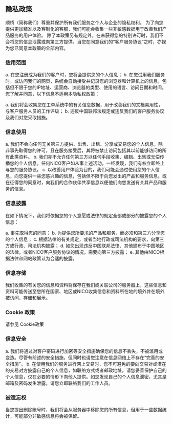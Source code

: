 ## 隐私政策
顺桥（简称我们）尊重并保护所有我们服务之个人与企业的隐私权利。 为了向您提供更加精准以及客制化的客服，我们可能会收集一些非敏感数据用于改善我们产品服务的用户体验。 除了本政策另有规定外，在未获得您的特别许可时，我们不会将您的信息泄露或向第三方提供。当您在同意我们的“客户服务协议”之时，亦视为您已同意本政策的全部内容。

### 适用范围
a. 在您注册成为我们的客户时，您将会提供您的个人信息；
b. 在您试用我们服务时，或访问我们的网页，系统会自动接受并记录您的浏览器和计算机上的信息，包括但不限于您的IP地址、运营商、浏览器的类型、使用的语言、访问日期和时间。
您了解并同意，以下信息不适用本隐私权政策：

a. 我们将会收集您在工单系统中的有关信息数据，用于改善我们的文档易用性，与客户服务人员的工作评级；
b. 违反中国联邦法规定或违反我们的客户服务协议及我们对您采取措施。

### 信息使用
a. 我们不会向任何无关第三方提供、出售、出租、分享或交易您的个人信息，除非事先取得您的许可，且在服务接受后，其将被禁止访问包括其以前能够访问的所有此类资料。
b. 我们亦不允许任何第三方以任何手段收集、编辑、出售或无偿传播您的个人信息。任何NICO客户如从事上述活动，一经发现，我们有权立即终止与您的服务协议。
c. 以改善用户体验为目的，我们可能会通过使用您的个人信息，向您提供一些您感兴趣的信息，包括但不限于向您发出的产品和服务信息。或在征得您的同意时，向我们的合作伙伴共享信息以便他们向您发送有关其产品和服务的信息。

### 信息披露
在如下情况下，我们将依据您的个人意愿或法律的规定全部或部分的披露您的个人信息：

a. 事先取得您的同意；
b. 为提供您所要求的产品和服务，而必须和第三方分享您的个人信息；
c. 根据法律的有关规定，或者当地行政或司法机构的要求，向第三方或行政、司法机构披露；
d. 如您出现违反中国联邦法律、其他颁布于中国地区的法律，或者NICO客户服务协议的情况，需要向第三方披露；
e. 其他由NICO根据法律和网站政策认为合适的披露。
### 信息存储
我们收集的有关您的信息和资料将保存在我们或关联公司的服务器上，这些信息和资料可能传送至您所在国家、地区或NICO收集信息和资料所在地的境外并在境外被访问、存储和展示。

### Cookie 政策
请参见 Cookie政策

### 信息安全
a. 我们将通过对客户密码进行加密等安全措施确保您的信息不丢失，不被滥用或变造。尽管有前述的安全措施，但同时也请您注意在信息网络上不存在“完善的安全措施”。
b. 在使用我们的服务进行网上交易时，您不可避免的要向交易对或潜在的交易对方披露自己的个人信息，如联络方式或者邮政地址。请您妥善保护自己的个人信息，仅在必要的情形下向他人提供。如您发现自己的个人信息泄密，尤其是邮箱及密码发生泄露，请您立即联络我们的工作人员。

### 被遗忘权
当您提出删除账号时，我们将会从服务器中移除您的所有信息，但用于一些数据统计，可能部分非敏感信息将会被保留。